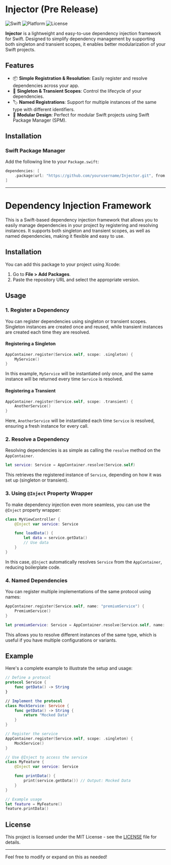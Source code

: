 # Injector (Pre Release)

![Swift](https://img.shields.io/badge/Swift-5.7%2B-orange.svg)
![Platform](https://img.shields.io/badge/Platform-iOS%20|%20macOS%20|%20tvOS%20|%20watchOS-blue.svg)
![License](https://img.shields.io/badge/license-MIT-brightgreen)

**Injector** is a lightweight and easy-to-use dependency injection framework for Swift. Designed to simplify dependency management by supporting both singleton and transient scopes, it enables better modularization of your Swift projects.

## Features

- 📦 **Simple Registration & Resolution**: Easily register and resolve dependencies across your app.
- 🔄 **Singleton & Transient Scopes**: Control the lifecycle of your dependencies.
- 🏷 **Named Registrations**: Support for multiple instances of the same type with different identifiers.
- 🧩 **Modular Design**: Perfect for modular Swift projects using Swift Package Manager (SPM).

## Installation

### Swift Package Manager

Add the following line to your `Package.swift`:

```swift
dependencies: [
    .package(url: "https://github.com/yourusername/Injector.git", from: "1.0.0")
]
```

---

# Dependency Injection Framework

This is a Swift-based dependency injection framework that allows you to easily manage dependencies in your project by registering and resolving instances. It supports both singleton and transient scopes, as well as named dependencies, making it flexible and easy to use.

## Installation

You can add this package to your project using Xcode:

1. Go to **File > Add Packages**.
2. Paste the repository URL and select the appropriate version.

## Usage

### 1. Register a Dependency

You can register dependencies using singleton or transient scopes. Singleton instances are created once and reused, while transient instances are created each time they are resolved.

#### Registering a Singleton

```swift
AppContainer.register(Service.self, scope: .singleton) {
    MyService()
}
```

In this example, `MyService` will be instantiated only once, and the same instance will be returned every time `Service` is resolved.

#### Registering a Transient

```swift
AppContainer.register(Service.self, scope: .transient) {
    AnotherService()
}
```

Here, `AnotherService` will be instantiated each time `Service` is resolved, ensuring a fresh instance for every call.

### 2. Resolve a Dependency

Resolving dependencies is as simple as calling the `resolve` method on the `AppContainer`.

```swift
let service: Service = AppContainer.resolve(Service.self)
```

This retrieves the registered instance of `Service`, depending on how it was set up (singleton or transient).

### 3. Using `@Inject` Property Wrapper

To make dependency injection even more seamless, you can use the `@Inject` property wrapper:

```swift
class MyViewController {
    @Inject var service: Service

    func loadData() {
        let data = service.getData()
        // Use data
    }
}
```

In this case, `@Inject` automatically resolves `Service` from the `AppContainer`, reducing boilerplate code.

### 4. Named Dependencies

You can register multiple implementations of the same protocol using names:

```swift
AppContainer.register(Service.self, name: "premiumService") {
    PremiumService()
}

let premiumService: Service = AppContainer.resolve(Service.self, name: "premiumService")
```

This allows you to resolve different instances of the same type, which is useful if you have multiple configurations or variants.

## Example

Here's a complete example to illustrate the setup and usage:

```swift
// Define a protocol
protocol Service {
    func getData() -> String
}

// Implement the protocol
class MockService: Service {
    func getData() -> String {
        return "Mocked Data"
    }
}

// Register the service
AppContainer.register(Service.self, scope: .singleton) {
    MockService()
}

// Use @Inject to access the service
class MyFeature {
    @Inject var service: Service

    func printData() {
        print(service.getData()) // Output: Mocked Data
    }
}

// Example usage
let feature = MyFeature()
feature.printData()
```

## License

This project is licensed under the MIT License - see the [LICENSE](LICENSE) file for details.

--- 

Feel free to modify or expand on this as needed!
